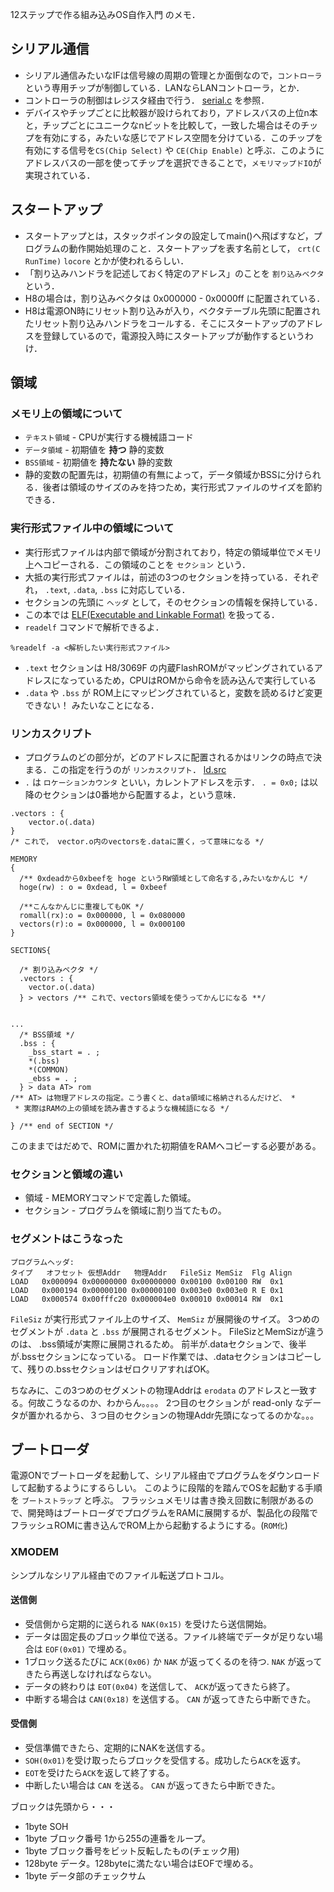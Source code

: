 12ステップで作る組み込みOS自作入門 のメモ．

## シリアル通信
* シリアル通信みたいなIFは信号線の周期の管理とか面倒なので，``コントローラ`` という専用チップが制御している．LANならLANコントローラ，とか．
* コントローラの制御はレジスタ経由で行う． [serial.c](/serial.c)  を参照．
* デバイスやチップごとに比較器が設けられており，アドレスバスの上位n本と，チップごとにユニークなnビットを比較して，一致した場合はそのチップを有効にする，みたいな感じでアドレス空間を分けている．このチップを有効にする信号を``CS(Chip Select)`` や ``CE(Chip Enable)`` と呼ぶ．このようにアドレスバスの一部を使ってチップを選択できることで，``メモリマップドIO``が実現されている．

## スタートアップ
* スタートアップとは，スタックポインタの設定してmain()へ飛ばすなど，プログラムの動作開始処理のこと．スタートアップを表す名前として， ``crt(C RunTime)`` ``locore`` とかが使われるらしい．
* 「割り込みハンドラを記述しておく特定のアドレス」のことを ``割り込みベクタ`` という．
* H8の場合は，割り込みベクタは 0x000000 - 0x0000ff に配置されている．
* H8は電源ON時にリセット割り込みが入り，ベクタテーブル先頭に配置されたリセット割り込みハンドラをコールする．そこにスタートアップのアドレスを登録しているので，電源投入時にスタートアップが動作するというわけ．


## 領域
### メモリ上の領域について
* ``テキスト領域`` - CPUが実行する機械語コード
* ``データ領域`` - 初期値を **持つ** 静的変数
* ``BSS領域`` - 初期値を **持たない** 静的変数
* 静的変数の配置先は，初期値の有無によって，データ領域かBSSに分けられる．後者は領域のサイズのみを持つため，実行形式ファイルのサイズを節約できる．

### 実行形式ファイル中の領域について
* 実行形式ファイルは内部で領域が分割されており，特定の領域単位でメモリ上へコピーされる．この領域のことを ``セクション`` という．
* 大抵の実行形式ファイルは，前述の3つのセクションを持っている．それぞれ， ``.text``, ``.data``, ``.bss`` に対応している．
* セクションの先頭に ``ヘッダ`` として，そのセクションの情報を保持している．
* この本では [ELF(Executable and Linkable Format)](http://ja.wikipedia.org/wiki/Executable_and_Linkable_Format)  を扱ってる．
* ``readelf`` コマンドで解析できるよ．

```
%readelf -a <解析したい実行形式ファイル>
```

* ``.text`` セクションは H8/3069F の内蔵FlashROMがマッピングされているアドレスになっているため，CPUはROMから命令を読み込んで実行している
* ``.data`` や ``.bss`` が ROM上にマッピングされていると，変数を読めるけど変更できない！ みたいなことになる．


### リンカスクリプト
* プログラムのどの部分が，どのアドレスに配置されるかはリンクの時点で決まる．この指定を行うのが ``リンカスクリプト``． [ld.src](/ld.src)
* `` . `` は ``ロケーションカウンタ`` といい，カレントアドレスを示す． `` . = 0x0; `` は以降のセクションは0番地から配置するよ，という意味．

```
.vectors : {
    vector.o(.data)
}
/* これで， vector.o内のvectorsを.dataに置く，って意味になる */
```

```
MEMORY
{
  /** 0xdeadから0xbeefを hoge というRW領域として命名する,みたいなかんじ */
  hoge(rw) : o = 0xdead, l = 0xbeef

  /**こんなかんじに重複してもOK */
  romall(rx):o = 0x000000, l = 0x080000
  vectors(r):o = 0x000000, l = 0x000100 
}

SECTIONS{

  /* 割り込みベクタ */
  .vectors : {
    vector.o(.data)
  } > vectors /** これで、vectors領域を使うってかんじになる **/


...
  /* BSS領域 */
  .bss : {
    _bss_start = . ;
    *(.bss)
    *(COMMON)
    _ebss = . ;
  } > data AT> rom 
/** AT> は物理アドレスの指定。こう書くと、data領域に格納されるんだけど、 *
 * 実際はRAMの上の領域を読み書きするような機械語になる */

} /** end of SECTION */
```

このままではだめで、ROMに置かれた初期値をRAMへコピーする必要がある。

### セクションと領域の違い

* 領域 - MEMORYコマンドで定義した領域。
* セクション - プログラムを領域に割り当てたもの。
	
### セグメントはこうなった
```
プログラムヘッダ:
タイプ   オフセット 仮想Addr   物理Addr   FileSiz MemSiz  Flg Align
LOAD   0x000094 0x00000000 0x00000000 0x00100 0x00100 RW  0x1
LOAD   0x000194 0x00000100 0x00000100 0x003e0 0x003e0 R E 0x1
LOAD   0x000574 0x00fffc20 0x000004e0 0x00010 0x00014 RW  0x1
```

``FileSiz`` が実行形式ファイル上のサイズ、 ``MemSiz`` が展開後のサイズ。
3つめのセグメントが ``.data`` と ``.bss`` が展開されるセグメント。 
FileSizとMemSizが違うのは、 .bss領域が実際に展開されるため。
前半が.dataセクションで、後半が.bssセクションになっている。
ロード作業では、.dataセクションはコピーして、残りの.bssセクションはゼロクリアすればOK。

ちなみに、この3つめのセグメントの物理Addrは `erodata` のアドレスと一致する。何故こうなるのか、わからん。。。。 
2つ目のセクションが read-only なデータが置かれるから、３つ目のセクションの物理Addr先頭になってるのかな。。。

## ブートローダ
電源ONでブートローダを起動して、シリアル経由でプログラムをダウンロードして起動するようにするらしい。
このように段階的を踏んでOSを起動する手順を ``ブートストラップ`` と呼ぶ。
フラッシュメモリは書き換え回数に制限があるので、開発時はブートローダでプログラムをRAMに展開するが、製品化の段階でフラッシュROMに書き込んでROM上から起動するようにする。(``ROM化``)

### XMODEM
シンプルなシリアル経由でのファイル転送プロトコル。

#### 送信側 
* 受信側から定期的に送られる ``NAK(0x15)`` を受けたら送信開始。
* データは固定長のブロック単位で送る。ファイル終端でデータが足りない場合は ``EOF(0x01)`` で埋める。
* 1ブロック送るたびに ``ACK(0x06)`` か ``NAK`` が返ってくるのを待つ. ``NAK`` が返ってきたら再送しなければならない。
* データの終わりは ``EOT(0x04)`` を送信して、 ``ACK``が返ってきたら終了。
* 中断する場合は ``CAN(0x18)`` を送信する。 ``CAN`` が返ってきたら中断できた。

#### 受信側
* 受信準備できたら、定期的にNAKを送信する。
* ``SOH(0x01)``を受け取ったらブロックを受信する。成功したら``ACK``を返す。
* ``EOT``を受けたら``ACK``を返して終了する。
* 中断したい場合は ``CAN`` を送る。 ``CAN`` が返ってきたら中断できた。

ブロックは先頭から・・・
* 1byte SOH
* 1byte ブロック番号 1から255の連番をループ。
* 1byte ブロック番号をビット反転したもの(チェック用)
* 128byte データ。128byteに満たない場合はEOFで埋める。
* 1byte データ部のチェックサム









